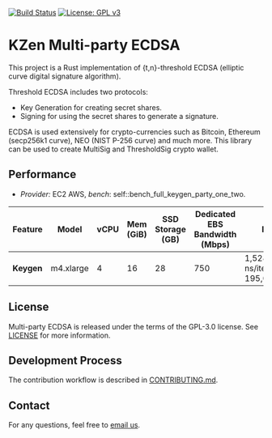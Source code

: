 [![Build Status](https://travis-ci.com/KZen-networks/multi-party-ecdsa.svg?branch=master)](https://travis-ci.com/KZen-networks/multi-party-ecdsa)
[![License: GPL v3](https://img.shields.io/badge/License-GPL%20v3-blue.svg)](https://www.gnu.org/licenses/gpl-3.0)

KZen Multi-party ECDSA
=====================================

This project is a Rust implementation of {t,n}-threshold ECDSA (elliptic curve digital signature algorithm).

Threshold ECDSA includes two protocols:

* Key Generation for creating secret shares.
* Signing for using the secret shares to generate a signature. 

ECDSA is used extensively for crypto-currencies such as Bitcoin, Ethereum (secp256k1 curve), NEO (NIST P-256 curve) and much more.
This library can be used to create MultiSig and ThresholdSig crypto wallet.

Performance
-------

* _Provider:_ EC2 AWS, _bench_: self::bench_full_keygen_party_one_two.

| Feature    | Model     | vCPU | Mem (GiB) | SSD Storage (GB) | Dedicated EBS Bandwidth (Mbps) | Bench                                   |
|------------|-----------|------|-----------|------------------|--------------------------------|-----------------------------------------|
| **Keygen** | m4.xlarge | 4    | 16        | 28               | 750                            | 1,528,965,676 ns/iter (+/- 195,059,290) |

License
-------
Multi-party ECDSA is released under the terms of the GPL-3.0 license. See [LICENSE](LICENSE) for more information.

Development Process
-------------------
The contribution workflow is described in [CONTRIBUTING.md](CONTRIBUTING.md).

Contact
-------------------
For any questions, feel free to [email us](mailto:github@kzencorp.com).